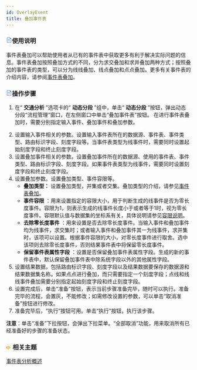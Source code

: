 ```yaml
---
id: OverlayEvent
title: 叠加事件表
---
```

### ![](../img/read.gif)使用说明

事件表叠加可以帮助使用者从已有的事件表中获取更多有利于解决实际问题的信息。事件表叠加按照叠加方式的不同，分为求交叠加和求并叠加两种方式；按照叠加的事件表的类型，可以分为线线叠加、线点叠加和点点叠加。更多有关事件表的介绍内容，请参阅[事件表叠加](AboutEventAnalyst.htm#1)。

### ![](../img/read.gif)操作步骤

1. 在“ **交通分析** ”选项卡的“ **动态分段** ”组中，单击“ **动态分段** ”按钮，弹出动态分段“流程管理”窗口，在左侧窗口中单击“叠加事件表”按钮。 在进行事件表叠加时，需要分别指定输入事件、叠加事件和叠加参数。 
<!-- ![](img/OverlayWIN.png)     -->
2. 设置输入事件相关的参数。设置输入事件表所在的数据源、事件表、事件类型、路由标识字段、刻度字段等。当事件表类型为线事件时，需要同时设置起始刻度字段和终止刻度字段。
3. 设置叠加事件相关的参数。设置叠加事件所在的数据源、使用的事件表、事件类型、路由标识字段、刻度字段。如果事件表类型为线事件，需要同时设置刻度字段和终止刻度字段。
4. 设置叠加参数。设置叠加类型、事件容限等。 
    * **叠加类型：** 设置叠加类型，并集或者交集。叠加类型的介绍，请参见[事件表叠加](AboutEventAnalyst.htm#1)。
    * **事件容限** ：用来设置指定的容限大小，用于判断生成的线事件是否为零长度事件。容限为1，则表示生成的线事件长度小于或者等于1时，视为零长度事件。容限默认值与数据集的坐标系有关，具体说明请参见[容限说明](../DataProcessing/Tolerance.html)。
    * **去除零长度事件** ：用来设置是否去除零长度事件。当输入事件和叠加事件均为线事件，求交集时；或者输入事件和叠加事件其一为线事件，求并集时，该项可以设置。根据事件容限的大小，对零长度事件进行取舍。选中该项则去除零长度事件，否则结果事件表中将保留零长度事件。
    * **保留事件表属性字段** ：设置是否保留叠加事件表属性字段。生成的新的事件表中，默认保留叠加事件表中除系统字段以外的其他属性字段。
5. 设置结果数据，包括路由标识字段、刻度字段以及结果数据要保存的数据源和结果数据集名称。如果点点进行叠加，而只需要指定一个刻度字段；点线和线线事件叠加需要分别指定起始刻度字段和终止刻度字段。
6. 设置完成后，单击“准备”按钮，表示当前步骤准备完毕，随时可以执行。准备完毕的流程，会置灰，不能修改；如需修改设置的参数，可以单击“取消准备”按钮进行修改。
7. 准备完毕后，“执行”按钮可用。单击“执行”按钮，执行该步骤。

**注意**：单击“准备”下拉按钮，会弹出下拉菜单。“全部取消”功能，用来取消所有已经准备好的步骤的准备状态。

### ![](../img/seealso.png) 相关主题

<!-- ![](../img/smalltitle.png)  -->
[事件表分析概述](AboutEventAnalyst.html)
